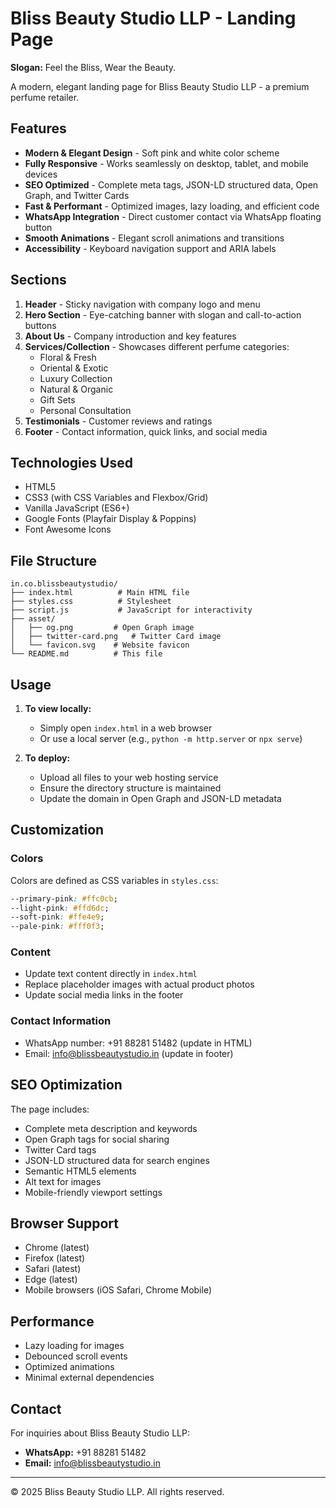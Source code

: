 # Bliss Beauty Studio LLP - Landing Page

**Slogan:** Feel the Bliss, Wear the Beauty.

A modern, elegant landing page for Bliss Beauty Studio LLP - a premium perfume retailer.

## Features

- **Modern & Elegant Design** - Soft pink and white color scheme
- **Fully Responsive** - Works seamlessly on desktop, tablet, and mobile devices
- **SEO Optimized** - Complete meta tags, JSON-LD structured data, Open Graph, and Twitter Cards
- **Fast & Performant** - Optimized images, lazy loading, and efficient code
- **WhatsApp Integration** - Direct customer contact via WhatsApp floating button
- **Smooth Animations** - Elegant scroll animations and transitions
- **Accessibility** - Keyboard navigation support and ARIA labels

## Sections

1. **Header** - Sticky navigation with company logo and menu
2. **Hero Section** - Eye-catching banner with slogan and call-to-action buttons
3. **About Us** - Company introduction and key features
4. **Services/Collection** - Showcases different perfume categories:
   - Floral & Fresh
   - Oriental & Exotic
   - Luxury Collection
   - Natural & Organic
   - Gift Sets
   - Personal Consultation
5. **Testimonials** - Customer reviews and ratings
6. **Footer** - Contact information, quick links, and social media

## Technologies Used

- HTML5
- CSS3 (with CSS Variables and Flexbox/Grid)
- Vanilla JavaScript (ES6+)
- Google Fonts (Playfair Display & Poppins)
- Font Awesome Icons

## File Structure

```
in.co.blissbeautystudio/
├── index.html          # Main HTML file
├── styles.css          # Stylesheet
├── script.js           # JavaScript for interactivity
├── asset/
│   ├── og.png         # Open Graph image
│   ├── twitter-card.png   # Twitter Card image
│   └── favicon.svg    # Website favicon
└── README.md          # This file
```

## Usage

1. **To view locally:**
   - Simply open `index.html` in a web browser
   - Or use a local server (e.g., `python -m http.server` or `npx serve`)

2. **To deploy:**
   - Upload all files to your web hosting service
   - Ensure the directory structure is maintained
   - Update the domain in Open Graph and JSON-LD metadata

## Customization

### Colors
Colors are defined as CSS variables in `styles.css`:
```css
--primary-pink: #ffc0cb;
--light-pink: #ffd6dc;
--soft-pink: #ffe4e9;
--pale-pink: #fff0f3;
```

### Content
- Update text content directly in `index.html`
- Replace placeholder images with actual product photos
- Update social media links in the footer

### Contact Information
- WhatsApp number: +91 88281 51482 (update in HTML)
- Email: info@blissbeautystudio.in (update in footer)

## SEO Optimization

The page includes:
- Complete meta description and keywords
- Open Graph tags for social sharing
- Twitter Card tags
- JSON-LD structured data for search engines
- Semantic HTML5 elements
- Alt text for images
- Mobile-friendly viewport settings

## Browser Support

- Chrome (latest)
- Firefox (latest)
- Safari (latest)
- Edge (latest)
- Mobile browsers (iOS Safari, Chrome Mobile)

## Performance

- Lazy loading for images
- Debounced scroll events
- Optimized animations
- Minimal external dependencies

## Contact

For inquiries about Bliss Beauty Studio LLP:
- **WhatsApp:** +91 88281 51482
- **Email:** info@blissbeautystudio.in

---

© 2025 Bliss Beauty Studio LLP. All rights reserved.
